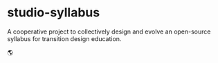# studio-syllabus
A cooperative project to collectively design and evolve an open-source syllabus for transition design education.

🌎
